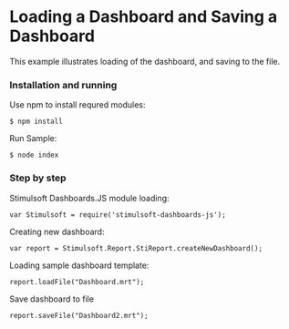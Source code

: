 # Loading a Dashboard and Saving a Dashboard

This example illustrates loading of the dashboard, and saving to the file.

### Installation and running
Use npm to install requred modules:

    $ npm install
Run Sample:

    $ node index

### Step by step

Stimulsoft Dashboards.JS module loading:

    var Stimulsoft = require('stimulsoft-dashboards-js');

Creating new dashboard:

    var report = Stimulsoft.Report.StiReport.createNewDashboard();

Loading sample dashboard template:

    report.loadFile("Dashboard.mrt");

Save dashboard to file

    report.saveFile("Dashboard2.mrt");
